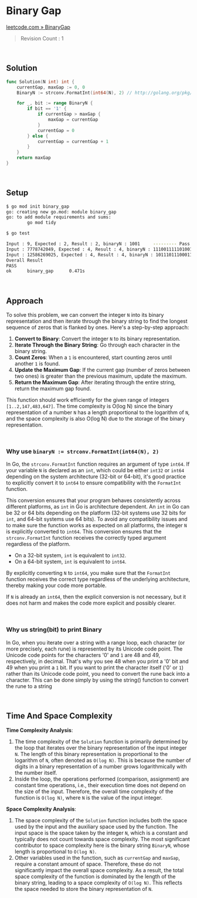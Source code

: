 # Binary Gap

[leetcode.com » BinaryGap](https://leetcode.com/problems/binary-gap/)

> Revision Count : 1

<br>

## Solution

```go
func Solution(N int) int {
    currentGap, maxGap := 0, 0
    BinaryN := strconv.FormatInt(int64(N), 2) // http://golang.org/pkg/strconv/#FormatInt

    for _, bit := range BinaryN {
        if bit == '1' {
            if currentGap > maxGap {
                maxGap = currentGap
            }
            currentGap = 0
        } else {
            currentGap = currentGap + 1
        }
    }
    return maxGap
}
```

<br>

## Setup

```bash
$ go mod init binary_gap       
go: creating new go.mod: module binary_gap
go: to add module requirements and sums:
        go mod tidy

$ go test

Input : 9, Expected : 2, Result : 2, binaryN : 1001     --------- Pass
Input : 7778742049, Expected : 4, Result : 4, binaryN : 111001111101001100010111100100001     --------- Pass
Input : 12586269025, Expected : 4, Result : 4, binaryN : 1011101110001100110011100101100001     --------- Pass
Overall Result
PASS
ok      binary_gap      0.471s
```

<br>

## Approach

To solve this problem, we can convert the integer `N` into its binary representation and then iterate through the binary string to find the longest sequence of zeros that is flanked by ones. Here's a step-by-step approach:

1. **Convert to Binary**: Convert the integer `N` to its binary representation.
2. **Iterate Through the Binary String**: Go through each character in the binary string.
3. **Count Zeros**: When a `1` is encountered, start counting zeros until another `1` is found.
4. **Update the Maximum Gap**: If the current gap (number of zeros between two ones) is greater than the previous maximum, update the maximum.
5. **Return the Maximum Gap**: After iterating through the entire string, return the maximum gap found.

This function should work efficiently for the given range of integers `[1..2,147,483,647]`. The time complexity is O(log N) since the binary representation of a number `N` has a length proportional to the logarithm of `N`, and the space complexity is also O(log N) due to the storage of the binary representation.

<br>

### Why use `binaryN := strconv.FormatInt(int64(N), 2)`

In Go, the `strconv.FormatInt` function requires an argument of type `int64`. If your variable `N` is declared as an `int`, which could be either `int32` or `int64` depending on the system architecture (32-bit or 64-bit), it's good practice to explicitly convert it to `int64` to ensure compatibility with the `FormatInt` function.

This conversion ensures that your program behaves consistently across different platforms, as `int` in Go is architecture dependent.
An `int` in Go can be 32 or 64 bits depending on the platform (32-bit systems use 32 bits for `int`, and 64-bit systems use 64 bits). To avoid any compatibility issues and to make sure the function works as expected on all platforms, the integer `N` is explicitly converted to `int64`. This conversion ensures that the `strconv.FormatInt` function receives the correctly typed argument regardless of the platform.

- On a 32-bit system, `int` is equivalent to `int32`.
- On a 64-bit system, `int` is equivalent to `int64`.

By explicitly converting `N` to `int64`, you make sure that the `FormatInt` function receives the correct type regardless of the underlying architecture, thereby making your code more portable.

If `N` is already an `int64`, then the explicit conversion is not necessary, but it does not harm and makes the code more explicit and possibly clearer.

<br>

### Why us string(bit) to print Binary

In Go, when you iterate over a string with a range loop, each character (or more precisely, each rune) is represented by its Unicode code point. The Unicode code points for the characters '0' and `1` are 48 and 49, respectively, in decimal. That's why you see 48 when you print a '0' bit and 49 when you print a `1` bit. 
If you want to print the character itself ('0' or `1`) rather than its Unicode code point, you need to convert the rune back into a character. This can be done simply by using the string() function to convert the rune to a string

<br>

## Time And Space Complexity

**Time Complexity Analysis**:

1. The time complexity of the `Solution` function is primarily determined by the loop that iterates over the binary representation of the input integer `N`. The length of this binary representation is proportional to the logarithm of `N`, often denoted as `O(log N)`. This is because the number of digits in a binary representation of a number grows logarithmically with the number itself.
2. Inside the loop, the operations performed (comparison, assignment) are constant time operations, i.e., their execution time does not depend on the size of the input. Therefore, the overall time complexity of the function is `O(log N)`, where `N` is the value of the input integer.

**Space Complexity Analysis**:

1. The space complexity of the `Solution` function includes both the space used by the input and the auxiliary space used by the function. The input space is the space taken by the integer `N`, which is a constant and typically does not count towards space complexity. The most significant contributor to space complexity here is the binary string `BinaryN`, whose length is proportional to `O(log N)`.
2. Other variables used in the function, such as `currentGap` and `maxGap`, require a constant amount of space. Therefore, these do not significantly impact the overall space complexity. As a result, the total space complexity of the function is dominated by the length of the binary string, leading to a space complexity of `O(log N)`. This reflects the space needed to store the binary representation of `N`.